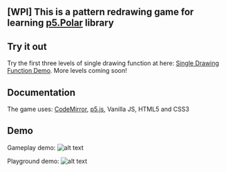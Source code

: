 ## [WPI] This is a pattern redrawing game for learning [p5.Polar](https://github.com/liz-peng/p5.Polar) library

## Try it out
Try the first three levels of single drawing function at here: [Single Drawing Function Demo](https://liz-peng.github.io/p5.Polar/). More levels coming soon!

## Documentation
The game uses: [CodeMirror](https://codemirror.net/), [p5.js](https://p5js.org/), Vanilla JS, HTML5 and CSS3

## Demo

Gameplay demo:
![alt text](https://imgur.com/lE5l5PT.gif "level demo") 

Playground demo:
![alt text](https://imgur.com/iEtZ2lP.gif "playground") 
